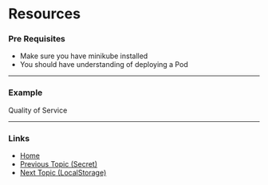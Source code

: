# Resources

### Pre Requisites
* Make sure you have minikube installed
* You should have understanding of deploying a Pod

---
### Example
Quality of Service


---
### Links
* [Home](https://github.com/vimalmenon/k8s-learn)
* [Previous Topic (Secret)](https://github.com/vimalmenon/k8s-learn/tree/master/example/Secret)
* [Next Topic (LocalStorage)](https://github.com/vimalmenon/k8s-learn/tree/master/example/LocalStorage)